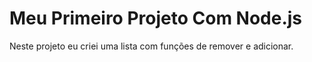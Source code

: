 # Meu Primeiro Projeto Com Node.js
Neste projeto eu criei uma lista com funções de remover e adicionar.
